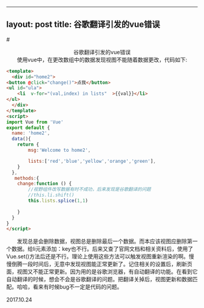 
---
layout: post
title: 谷歌翻译引发的vue错误
---


#<center>谷歌翻译引发的vue错误 </center >
 　　使用vue中，在更改数组中的数据发现视图不能随着数据更改，代码如下:

```html
<template>
  <div id="home2">
<button @click="change()">点我</button>
<ul id="ula">
	<li  v-for="(val,index) in lists"  >{{val}}</li>
</ul>
  </div> 
</template>
<script>
import Vue from 'Vue'
export default {
  name: 'home2',
  data(){
  	return {
  		msg:'Welcome to home2',

  		lists:['red','blue','yellow','orange','green'],
  	}
  },
   methods:{
  	change:function () {
  		//视野组件改写数据有时不成功，后来发现是谷歌翻译的问题
 		//this.li.shift()
		this.lists.splice(1,1)
		
  	}
  }  
}
</script>
```
　　发现总是会删除数据，视图总是删除最后一个数据。而本应该视图应删除第一个数据。给li元素添加：key也不行。后来又查了官网文档和相关资料后，使用了Vue.set()方法后还是不行。理论上使用这些方法可以触发视图重新渲染的啊。慢慢倒腾一段时间后，无意中发现视图能正常更新了。记住相关的设置后，刷新页面，视图又不能正常更新。因为用的是谷歌浏览器，有自动翻译的功能。在看到它自动翻译的时候，想会不会是谷歌翻译的问题。把翻译关掉后，视图更新和数据匹配。哈哈，看来有时候bug不一定是代码的问题。

2017.10.24　　

	


 　　

	


